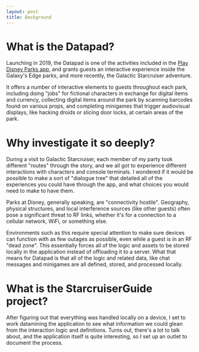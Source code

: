 ```yaml
---
layout: post
title: Background
---
```


# What is the Datapad?

Launching in 2019, the Datapad is one of the activities included in the [Play Disney Parks app](https://disneyworld.disney.go.com/guest-services/play-app/), and grants guests an interactive experience inside the Galaxy's Edge parks, and more recently, the Galactic Starcruiser adventure.

It offers a number of interactive elements to guests throughout each park, including doing "jobs" for fictional characters in exchange for digital items and currency, collecting digital items around the park by scanning barcodes found on various props, and completing minigames that trigger audiovisual displays, like hacking droids or slicing door locks, at certain areas of the park.

# Why investigate it so deeply?

During a visit to Galactic Starcruiser, each member of my party took different "routes" through the story, and we all got to experience different interactions with characters and console terminals. I wondered if it would be possible to make a sort of "dialogue tree" that detailed all of the experiences you could have through the app, and what choices you would need to make to have them.

Parks at Disney, generally speaking, are "connectivity hostile". Geography, physical structures, and local interference sources (like other guests) often pose a significant threat to RF links, whether it's for a connection to a cellular network, WiFi, or something else.

Environments such as this require special attention to make sure devices can function with as few outages as possible, even while a guest is in an RF "dead zone". This essentially forces all of the logic and assets to be stored locally in the application instead of offloading it to a server. What that means for Datapad is that all of the logic and related data, like chat messages and minigames are all defined, stored, and processed locally.

# What is the StarcruiserGuide project?

After figuring out that everything was handled locally on a device, I set to work datamining the application to see what information we could glean from the interaction logic and definitions. Turns out, there's a lot to talk about, and the application itself is quite interesting, so I set up an outlet to document the process.